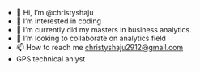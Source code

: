 - 👋 Hi, I’m @christyshaju
- 👀 I’m interested in coding
- 🌱 I’m currently did my masters in business analytics.
- 💞️ I’m looking to collaborate on analytics field
- 📫 How to reach me christyshaju2912@gmail.com
- GPS technical anlyst


<!---
christyshaju/christyshaju is a ✨ special ✨ repository because its `README.md` (this file) appears on your GitHub profile.
You can click the Preview link to take a look at your changes.
--->

